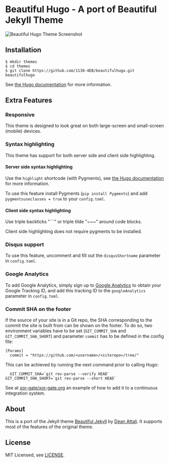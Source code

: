# Beautiful Hugo - A port of Beautiful Jekyll Theme

![Beautiful Hugo Theme Screenshot](https://github.com/1138-4EB/beautifulhugo/blob/master/images/screenshot.png)

## Installation

    $ mkdir themes
    $ cd themes
    $ git clone https://github.com/1138-4EB/beautifulhugo.git beautifulhugo

See [the Hugo documentation](http://gohugo.io/themes/installing/) for more information.

## Extra Features

### Responsive

This theme is designed to look great on both large-screen and small-screen (mobile) devices.

### Syntax highlighting

This theme has support for both server side and client side highlighting.

#### Server side syntax highlighting

Use the `highlight` shortcode (with Pygments),
see [the Hugo documentation](http://gohugo.io/extras/highlighting/) for more information.

To use this feature install Pygments (`pip install Pygments`) and add `pygmentsuseclasses = true` to your `config.toml`.

#### Client side syntax highlighting

Use triple backticks "```" or triple tilde "~~~" around code blocks.

Client side highlighting does not require pygments to be installed.

### Disqus support

To use this feature, uncomment and fill out the `disqusShortname` parameter in `config.toml`.

### Google Analytics

To add Google Analytics, simply sign up to [Google Analytics](http://www.google.com/analytics/) to obtain your Google Tracking ID, and add this tracking ID to the `googleAnalytics` parameter in `config.toml`.

### Commit SHA on the footer

If the source of your site is in a Git repo, the SHA corresponding to the commit the site is built from can be shown on the footer. To do so, two environment variables have to be set (`GIT_COMMIT_SHA` and `GIT_COMMIT_SHA_SHORT`) and parameter `commit` has to be defined in the config file:

```
[Params]
  commit = "https://github.com/<username>/<siterepo>/tree/"
```
  
This can be achieved by running the next command prior to calling Hugo:

```
  GIT_COMMIT_SHA=`git rev-parse --verify HEAD` GIT_COMMIT_SHA_SHORT=`git rev-parse --short HEAD`
```
  
See at [xor-gate/xor-gate.org](https://github.com/xor-gate/xor-gate.org) an example of how to add it to a continuous integration system.
  
## About

This is a port of the Jekyll theme [Beautiful Jekyll](http://deanattali.com/beautiful-jekyll/) by [Dean Attali](http://deanattali.com/aboutme#contact). It supports most of the features of the original theme.

## License

MIT Licensed, see [LICENSE](https://github.com/halogenica/Hugo-BeautifulHugo/blob/master/LICENSE).